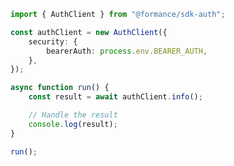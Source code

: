 <!-- Start SDK Example Usage [usage] -->
```typescript
import { AuthClient } from "@formance/sdk-auth";

const authClient = new AuthClient({
    security: {
        bearerAuth: process.env.BEARER_AUTH,
    },
});

async function run() {
    const result = await authClient.info();

    // Handle the result
    console.log(result);
}

run();

```
<!-- End SDK Example Usage [usage] -->